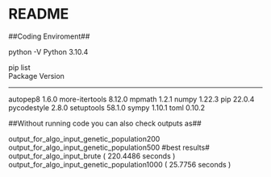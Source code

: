 # README #

##Coding Enviroment##

python -V
Python 3.10.4


pip list      
Package        Version
-------------- -------
autopep8       1.6.0
more-itertools 8.12.0
mpmath         1.2.1
numpy          1.22.3
pip            22.0.4
pycodestyle    2.8.0
setuptools     58.1.0
sympy          1.10.1
toml           0.10.2


##Without running code you can also check outputs as##


output_for_algo_input_genetic_population200
output_for_algo_input_genetic_population500
#best results#
output_for_algo_input_brute ( 220.4486 seconds )
output_for_algo_input_genetic_population1000 ( 25.7756 seconds )
